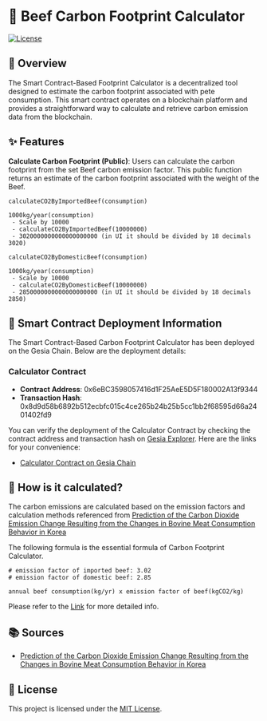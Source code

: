 # 🥩 Beef Carbon Footprint Calculator

[![License](https://img.shields.io/badge/License-MIT-blue.svg)](LICENSE)

## 📖 Overview
The Smart Contract-Based Footprint Calculator is a decentralized tool designed to estimate the carbon footprint associated with pete consumption. This smart contract operates on a blockchain platform and provides a straightforward way to calculate and retrieve carbon emission data from the blockchain.

## ✨ Features
**Calculate Carbon Footprint (Public)**: Users can calculate the carbon footprint from the set Beef carbon emission factor. This public function returns an estimate of the carbon footprint associated with the weight of the Beef.
```
calculateCO2ByImportedBeef(consumption)

1000kg/year(consumption)
 - Scale by 10000
 - calculateCO2ByImportedBeef(10000000)
 - 3020000000000000000000 (in UI it should be divided by 18 decimals 3020)
```
```
calculateCO2ByDomesticBeef(consumption)

1000kg/year(consumption)
 - Scale by 10000
 - calculateCO2ByDomesticBeef(10000000)
 - 2850000000000000000000 (in UI it should be divided by 18 decimals 2850)
```

## 🚀 Smart Contract Deployment Information

The Smart Contract-Based Carbon Footprint Calculator has been deployed on the Gesia Chain. Below are the deployment details:

### Calculator Contract

- **Contract Address**: 0x6eBC3598057416d1F25AeE5D5F180002A13f9344
- **Transaction Hash**: 0x8d9d58b6892b512ecbfc015c4ce265b24b25b5cc1bb2f68595d66a2401402fd9

You can verify the deployment of the Calculator Contract by checking the contract address and transaction hash on [Gesia Explorer](https://explorer.gesia.io). Here are the links for your convenience:

- [Calculator Contract on Gesia Chain](https://explorer.gesia.io/address/0x6eBC3598057416d1F25AeE5D5F180002A13f9344)

## 📝 How is it calculated?
The carbon emissions are calculated based on the emission factors and calculation methods referenced from [Prediction of the Carbon Dioxide Emission Change Resulting from the Changes in Bovine Meat Consumption Behavior in Korea](https://jekosae.or.kr/_common/do.php?a=full&b=41&bidx=385&aidx=4856)

The following formula is the essential formula of Carbon Footprint Calculator.
``` plain
# emission factor of imported beef: 3.02
# emission factor of domestic beef: 2.85

annual beef consumption(kg/yr) x emission factor of beef(kgCO2/kg)
```

Please refer to the [Link](https://docs.google.com/spreadsheets/d/1Ux_1j0GeKGeHm8ODT-M-Hr23sCayQYw70shNw2le0Bs/edit#gid=834335308) for more detailed info.

## 📚 Sources
- [Prediction of the Carbon Dioxide Emission Change Resulting from the Changes in Bovine Meat Consumption Behavior in Korea](https://jekosae.or.kr/_common/do.php?a=full&b=41&bidx=385&aidx=4856)

## 📄 License
This project is licensed under the [MIT License](LICENSE).